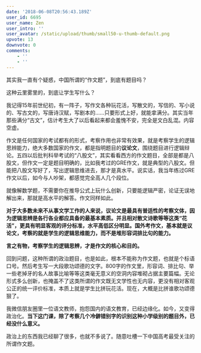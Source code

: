 ```yaml
---
date: '2018-06-08T20:56:43.189Z'
user_id: 6695
user_name: Zen
user_intro: ''
user_avatar: /static/upload/thumb/small50-u-thumb-default.png
upvote: 13
downvote: 0
comments:
    - ''
    - ''
---
```


其实我一直有个疑惑，中国所谓的“作文题”，到底有题目吗？

这种云里雾里的，到底让学生写什么？

我记得15年前世纪初，有一阵子，写作文各种玩花活，写散文的，写信的、写小说的、写古文的，写唐诗汉赋，写剧本的……只要形式上好，就能拿满分。其实当年那些满分“古文”，估计考生大了以后看起来都会羞愧不安，完全是文白乱混。内容空虚。

  

作文是任何国家的考试都有的形式，考察作用也非常有效果，就是考察学生的逻辑思辨能力，绝大多数国家的作文，都是指明题目的**议论文**，围绕题目进行逻辑辩论。五四以后批判科举考试的“八股文”，其实看看西方的作文题目，全部是都是八股文，但作文一定是题目明确的，比如我考过的GRE作文，就是典型的八股文。但能把八股文写好了，写出逻辑思维进去，那才是真水平。说实话，我当年练过GRE作文以后，如今与人吵架，都感觉完全高人几个段位。

就像解数学题，不需要你在推导公式上玩什么创新，只要能逻辑严密，论证无误地解出来，那就是高水平的解答。作文同样如此。

**对于大多数未来不从事文学工作的人来说，议论文是最具有普适性的考察文体，因为逻辑思辨是各行各业都应具备的最基本素质。并且相对散文诗歌等等这类“花活”，更具有明显客观的评分标准，水平高低区分明显。国外考作文，基本就是议论文，考察的就是学生的逻辑思维能力，而不是堆形容词排比句的能力。**

**言之有物，考察学生的逻辑思辨，才是作文的核心和目的。**

  

回到问题，这种所谓的政治题目，也是如此，根本不能称为作文题，也就是个标语口号。然后考生写一大段歌功颂德的文字。800字的作文里，形容词、排比句、举一些老掉牙的名人故事比喻等等这类毫无意义的空洞内容堆砌占据主要篇幅。无论形式多么创新，也掩盖不了这类所谓的作文既无文学性也无内容，更没有相对客观公正的统一评价标准，本质上就是学生比拼玩花活。现在，大概是比拼谁歌功颂德狠了。

  

我微信朋友圈里一位语文教师，抱怨国内的语文教育，已经边缘化。如今，又变得政治化。**当下这门课，除了考察几个冷僻错别字的识别这种小学级别的题目外，已经没什么意义。**

  

政治上的东西我已经聊了很多，也就不多说了。随意吐槽一下中国高考最受关注的所谓作文题。

